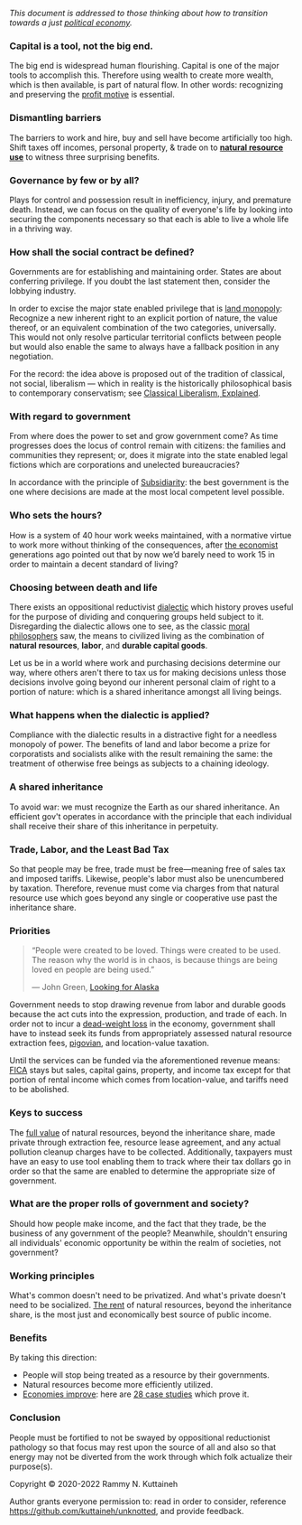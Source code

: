 _This document is addressed to those thinking about how to transition towards a just [political economy](https://www.britannica.com/topic/political-economy)._

### Capital is a tool, not the big end.
The big end is widespread human flourishing. Capital is one of the major tools to accomplish this. Therefore using wealth to create more wealth, which is then available, is part of natural flow. In other words: recognizing and preserving the [profit motive](https://www.investopedia.com/terms/p/profit-motive.asp) is essential.

### Dismantling barriers
The barriers to work and hire, buy and sell have become artificially too high. Shift taxes off incomes, personal property, & trade on to [**natural resource use**](https://www.progress.org/articles/the-ethics-of-land-and-liberty) to witness three surprising benefits.

### Governance by few or by all?
Plays for control and possession result in inefficiency, injury, and premature death. Instead, we can focus on the quality of everyone's life by looking into securing the components necessary so that each is able to live a whole life in a thriving way.

### How shall the social contract be defined?
Governments are for establishing and maintaining order. States are about conferring privilege. If you doubt the last statement then, consider the lobbying industry. 

In order to excise the major state enabled privilege that is [land monopoly](http://www.wealthandwant.com/themes/Land_Monopoly.html): Recognize a new inherent right to an explicit portion of nature, the value thereof, or an equivalent combination of the two categories, universally. This would not only resolve particular territorial conflicts between people but would also enable the same to always have a fallback position in any negotiation. 

For the record: the idea above is proposed out of the tradition of classical, not social, liberalism — which in reality is the historically philosophical basis to contemporary conservatism; see [Classical Liberalism, Explained](https://youtu.be/iU-8Uz_nMaQ).

### With regard to government
From where does the power to set and grow government come? As time progresses does the locus of control remain with citizens: the families and communities they represent; or, does it migrate into the state enabled legal fictions which are corporations and unelected bureaucracies? 

In accordance with the principle of [Subsidiarity](https://youtu.be/GD0moAiq22k): the best government is the one where decisions are made at the most local competent level possible.

### Who sets the hours? 
How is a system of 40 hour work weeks maintained, with a normative virtue to work more without thinking of the consequences, after [the economist](https://www.newyorker.com/magazine/2014/05/26/no-time#:~:text=It%20was%20titled%20%E2%80%9CEconomic%20Possibilities,to%20worry%20about%20making%20money.) generations ago pointed out that by now we’d barely need to work 15 in order to maintain a decent standard of living?

### Choosing between death and life
There exists an oppositional reductivist [dialectic](http://www.crossroad.to/articles2/05/dialectic.htm) which history proves useful for the purpose of dividing and conquering groups held subject to it. Disregarding the dialectic allows one to see, as the classic [moral philosophers](https://youtu.be/9TqJrvtt9ws) saw, the means to civilized living as the combination of **natural resources**, **labor**, and **durable capital goods**. 

Let us be in a world where work and purchasing decisions determine our way, where others aren't there to tax us for making decisions unless those decisions involve going beyond our inherent personal claim of right to a portion of nature: which is a shared inheritance amongst all living beings. 

### What happens when the dialectic is applied? 
Compliance with the dialectic results in a distractive fight for a needless monopoly of power. The benefits of land and labor become a prize for corporatists and socialists alike with the result remaining the same: the treatment of otherwise free beings as subjects to a chaining ideology.

### A shared inheritance
To avoid war: we must recognize the Earth as our shared inheritance. An efficient gov't operates in accordance with the principle that each individual shall receive their share of this inheritance in perpetuity.

### Trade, Labor, and the Least Bad Tax
So that people may be free, trade must be free—meaning free of sales tax and imposed tariffs. Likewise, people's labor must also be unencumbered by taxation. Therefore, revenue must come via charges from that natural resource use which goes beyond any single or cooperative use past the inheritance share.

### Priorities
>“People were created to be loved.
>Things were created to be used.
>The reason why the world is in chaos, 
>is because things are being loved en people are being used.”
>
>― John Green, [Looking for Alaska](https://g.co/kgs/1c9M6h)

Government needs to stop drawing revenue from labor and durable goods because the act cuts into the expression, production, and trade of each. In order not to incur a [dead-weight loss](https://www.youtube.com/watch?v=-mEn9zxQ0Q0) in the economy, government shall have to instead seek its funds from appropriately assessed natural resource extraction fees, [pigovian](https://www.investopedia.com/terms/p/pigoviantax.asp#:~:text=A%20Pigovian%20(Pigouvian)%20tax%20is,of%20the%20product's%20market%20price.), and location-value taxation. 

Until the services can be funded via the aforementioned revenue means: [FICA](https://personal-finance.extension.org/what-is-fica-tax-and-how-is-it-calculated/) stays but sales, capital gains, property, and income tax except for that portion of rental income which comes from location-value, and tariffs need to be abolished.

### Keys to success
The [full value](http://www.wealthandwant.com/docs/Foldvary_Rent.html) of natural resources, beyond the inheritance share, made private through extraction fee, resource lease agreement, and any actual pollution cleanup charges have to be collected. Additionally, taxpayers must have an easy to use tool enabling them to track where their tax dollars go in order so that the same are enabled to determine the appropriate size of government. 

### What are the proper rolls of government and society?
Should how people make income, and the fact that they trade, be the business of any government of the people? Meanwhile, shouldn't ensuring all individuals' economic opportunity be within the realm of societies, not government? 

### Working principles
What's common doesn't need to be privatized. And what's private doesn't need to be socialized. [The rent](https://www.progress.org/articles/land-rent-as-a-tax) of natural resources, beyond the inheritance share, is the most just and economically best source of public income.

### Benefits
By taking this direction:
 * People will stop being treated as a resource by their governments. 
 * Natural resources become more efficiently utilized. 
 * [Economies improve](https://vimeo.com/51684828): here are [28 case studies](https://www.progress.org/articles/where-a-tax-reform-has-worked) which prove it.

### Conclusion
People must be fortified to not be swayed by oppositional reductionist pathology so that focus may rest upon the source of all and also so that energy may not be diverted from the work through which folk actualize their purpose(s).

Copyright © 2020-2022 Rammy N. Kuttaineh

Author grants everyone permission to: read in order to consider, reference https://github.com/kuttaineh/unknotted, and provide feedback.
